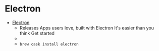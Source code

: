 # Electron
- [Electron](https://electronjs.org/)
  -  Releases Apps users love, built with Electron It's easier than you think Get started
  - 
  - `brew cask install electron`
